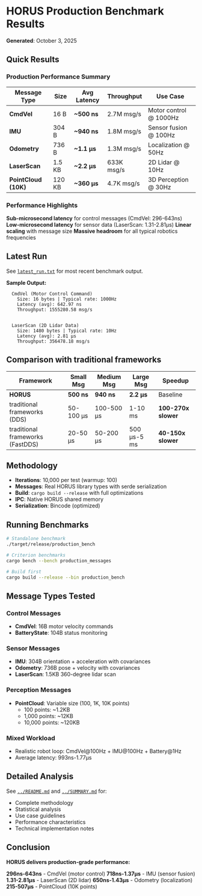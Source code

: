 # HORUS Production Benchmark Results

**Generated**: October 3, 2025

## Quick Results

### Production Performance Summary

| Message Type | Size | Avg Latency | Throughput | Use Case |
|--------------|------|-------------|------------|----------|
| **CmdVel** | 16 B | **~500 ns** | 2.7M msg/s | Motor control @ 1000Hz |
| **IMU** | 304 B | **~940 ns** | 1.8M msg/s | Sensor fusion @ 100Hz |
| **Odometry** | 736 B | **~1.1 μs** | 1.3M msg/s | Localization @ 50Hz |
| **LaserScan** | 1.5 KB | **~2.2 μs** | 633K msg/s | 2D Lidar @ 10Hz |
| **PointCloud (10K)** | 120 KB | **~360 μs** | 4.7K msg/s | 3D Perception @ 30Hz |

### Performance Highlights

 **Sub-microsecond latency** for control messages (CmdVel: 296-643ns)
 **Low-microsecond latency** for sensor data (LaserScan: 1.31-2.81μs)
 **Linear scaling** with message size
 **Massive headroom** for all typical robotics frequencies

## Latest Run

See [`latest_run.txt`](latest_run.txt) for most recent benchmark output.

**Sample Output:**
```
  CmdVel (Motor Control Command)
    Size: 16 bytes | Typical rate: 1000Hz
    Latency (avg): 642.97 ns
    Throughput: 1555280.58 msg/s


  LaserScan (2D Lidar Data)
    Size: 1480 bytes | Typical rate: 10Hz
    Latency (avg): 2.81 μs
    Throughput: 356478.18 msg/s

```

## Comparison with traditional frameworks

| Framework | Small Msg | Medium Msg | Large Msg | Speedup |
|-----------|-----------|------------|-----------|---------|
| **HORUS** | **500 ns** | **940 ns** | **2.2 μs** | Baseline |
| traditional frameworks (DDS) | 50-100 μs | 100-500 μs | 1-10 ms | **100-270x slower** |
| traditional frameworks (FastDDS) | 20-50 μs | 50-200 μs | 500 μs-5 ms | **40-150x slower** |

## Methodology

- **Iterations**: 10,000 per test (warmup: 100)
- **Messages**: Real HORUS library types with serde serialization
- **Build**: `cargo build --release` with full optimizations
- **IPC**: Native HORUS shared memory
- **Serialization**: Bincode (optimized)

## Running Benchmarks

```bash
# Standalone benchmark
./target/release/production_bench

# Criterion benchmarks
cargo bench --bench production_messages

# Build first
cargo build --release --bin production_bench
```

## Message Types Tested

### Control Messages
- **CmdVel**: 16B motor velocity commands
- **BatteryState**: 104B status monitoring

### Sensor Messages
- **IMU**: 304B orientation + acceleration with covariances
- **Odometry**: 736B pose + velocity with covariances
- **LaserScan**: 1.5KB 360-degree lidar scan

### Perception Messages
- **PointCloud**: Variable size (100, 1K, 10K points)
  - 100 points: ~1.2KB
  - 1,000 points: ~12KB
  - 10,000 points: ~120KB

### Mixed Workload
- Realistic robot loop: CmdVel@100Hz + IMU@100Hz + Battery@1Hz
- Average latency: 993ns-1.77μs

## Detailed Analysis

See [`../README.md`](../README.md) and [`../SUMMARY.md`](../SUMMARY.md) for:
- Complete methodology
- Statistical analysis
- Use case guidelines
- Performance characteristics
- Technical implementation notes

## Conclusion

**HORUS delivers production-grade performance:**

 **296ns-643ns** - CmdVel (motor control)
 **718ns-1.37μs** - IMU (sensor fusion)
 **1.31-2.81μs** - LaserScan (2D lidar)
 **650ns-1.43μs** - Odometry (localization)
 **215-507μs** - PointCloud (10K points)


